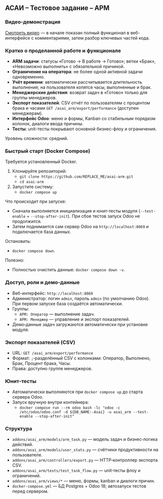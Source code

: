 ## АСАИ – Тестовое задание – АРМ

### Видео-демонстрация
[Смотреть видео](https://drive.google.com/drive/folders/1TtJNbbFW42P-BxzTxI_rondJUij9RN-t?usp=drive_link) — в начале показан полный функционал в веб-интерфейсе с комментариями, затем разбор ключевых частей кода.

### Кратко о проделанной работе и функционале
- **ARM задачи**: статусы «Готово → В работе → Готово»; ветки «Брак», «Невозможно выполнить» с обязательной причиной.
- **Ограничение на оператора**: не более одной активной задачи одновременно.
- **Учёт времени**: автоматически рассчитывается длительность выполнения; на пользователя копятся часы, выполненные и брак.
- **Менеджерские действия**: возврат задач в «Готово» только для группы менеджеров.
- **Экспорт показателей**: CSV отчёт по пользователям с процентом брака и часами `GET /asai_arm/export/performance` (доступен менеджерам).
- **Интерфейс Odoo**: меню и формы, Kanban со стабильным порядком колонок, диалоги ввода причины.
- **Тесты**: unit-тесты покрывают основной бизнес-флоу и ограничения.

Уровень сложности: средний.

### Быстрый старт (Docker Compose)
Требуется установленный Docker.

1. Клонируйте репозиторий:
   - `git clone https://github.com/REPLACE_ME/asai-arm.git`
   - `cd asai-arm`
2. Запустите систему:
   - `docker compose up`

Что происходит при запуске:
- Сначала выполняется инициализация и юнит‑тесты модуля (`--test-enable` + `--stop-after-init`). При сбое тестов запуск Odoo не продолжится.
- Затем поднимается сам сервер Odoo на `http://localhost:8069` и подключается база данных.

Остановить:
- `docker compose down`.

Полезно:
- Полностью очистить данные: `docker compose down -v`.

### Доступ, роли и демо-данные
- Веб-интерфейс: `http://localhost:8069`
- Администратор: логин `admin`, пароль `admin` (по умолчанию Odoo). При первом запуске база создаётся автоматически.
- Группы:
  - `АРМ: Оператор` — выполнение задач.
  - `АРМ: Менеджер` — управление и экспорт показателей.
- Демо‑данные задач загружаются автоматически при установке модуля.

### Экспорт показателей (CSV)
- URL: `GET /asai_arm/export/performance`
- Формат: `;`‑разделённый CSV с колонками: Оператор, Выполнено, Брак, Процент брака, Часы.
- Права: доступно группе менеджеров.

### Юнит‑тесты
- Автоматически выполняются при `docker compose up` до старта сервера Odoo.
- Запуск вручную внутри контейнера:
  - `docker compose run --rm odoo bash -lc "odoo -c /etc/odoo/odoo.conf -d ${DB_NAME:-Asai} -u asai_arm --test-enable --stop-after-init"`

### Структура
- `addons/asai_arm/models/arm_task.py` — модель задач и бизнес‑логика действий.
- `addons/asai_arm/models/user_stats.py` — счётчики продуктивности на пользователе.
- `addons/asai_arm/controllers/export.py` — HTTP‑контроллер экспорта CSV.
- `addons/asai_arm/tests/test_task_flow.py` — unit‑тесты флоу и ограничений.
- `addons/asai_arm/views/*` — меню, формы, kanban и диалоги причин.
- `docker-compose.yml` — БД Postgres + Odoo 18; автозапуск тестов перед сервером.
